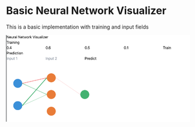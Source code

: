 # Basic Neural Network Visualizer 
This is a basic implementation with training and input fields

![banner](./frontend/public/banner.png)